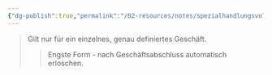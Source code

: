 ```yaml
---
{"dg-publish":true,"permalink":"/02-resources/notes/spezialhandlungsvollmacht/","tags":["recht/vollmacht"],"noteIcon":"","updated":"2025-09-05T10:12:31.973+02:00"}
---
```


>Gilt nur für ein einzelnes, genau definiertes Geschäft.
>>Engste Form - nach Geschäftsabschluss automatisch erloschen.